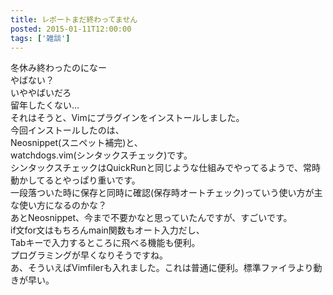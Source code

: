 ```yaml
---
title: レポートまだ終わってません
posted: 2015-01-11T12:00:00
tags: ['雑談']
---
```


冬休み終わったのになー  
やばない？  
いややばいだろ  
留年したくない…  
それはそうと、Vimにプラグインをインストールしました。  
今回インストールしたのは、  
Neosnippet(スニペット補完)と、  
watchdogs.vim(シンタックスチェック)です。  
シンタックスチェックはQuickRunと同じような仕組みでやってるようで、常時動かしてるとやっぱり重いです。  
一段落ついた時に保存と同時に確認(保存時オートチェック)っていう使い方が主な使い方になるのかな？  
あとNeosnippet、今まで不要かなと思っていたんですが、すごいです。  
if文for文はもちろんmain関数もオート入力だし、  
Tabキーで入力するところに飛べる機能も便利。  
プログラミングが早くなりそうですね。  
あ、そういえばVimfilerも入れました。これは普通に便利。標準ファイラより動きが早い。

